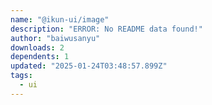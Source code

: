 ```yaml
---
name: "@ikun-ui/image"
description: "ERROR: No README data found!"
author: "baiwusanyu"
downloads: 2
dependents: 1
updated: "2025-01-24T03:48:57.899Z"
tags: 
  - ui
---
```

